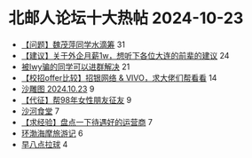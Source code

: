 # 北邮人论坛十大热帖 2024-10-23

- [【问题】魏茂萍同学水滴筹](https://bbs.byr.cn/article/Picture/3368921) 31
- [【建议】关于外企月薪1w，想听下各位大连的前辈的建议](https://bbs.byr.cn/article/NorthEast/945594) 24
- [被lwy骗的同学可以进群解决](https://bbs.byr.cn/article/Talking/6428529) 21
- [【校招offer比较】招银网络 &amp; VIVO，求大佬们帮看看](https://bbs.byr.cn/article/WorkLife/1221213) 14
- [沙雕图 2024.10.23](https://bbs.byr.cn/article/Joke/732765) 9
- [【代征】帮98年女性朋友征友](https://bbs.byr.cn/article/Friends/2056467) 9
- [沙河食堂](https://bbs.byr.cn/article/Food/526599) 7
- [【求经验】盘点一下待遇好的运营商](https://bbs.byr.cn/article/Job/2215673) 7
- [环渤海摩旅游记](https://bbs.byr.cn/article/Travel/148184) 6
- [早八点拉球](https://bbs.byr.cn/article/Tennis/33561) 4



